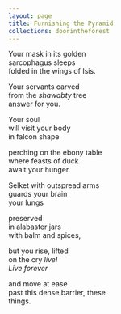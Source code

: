 ```yaml
---
layout: page
title: Furnishing the Pyramid
collections: doorintheforest
---
```


<p>Your mask in its golden <br>
sarcophagus sleeps<br>
folded in the wings of Isis.</p>
<p>Your servants carved <br>
from the <em>shawabty </em>tree <br>
answer for you.</p>
<p>Your soul<br>
will visit your body <br>
in falcon shape</p>
<p>perching on the ebony table <br>
where feasts of duck<br>
await your hunger.</p>
<p>Selket with outspread arms <br>
guards your brain<br>
your lungs</p>
<p>preserved<br>
in alabaster jars<br>
with balm and spices,</p>
<p>but you rise, lifted <br>
on the cry <em>live!</em><br>
<em>Live forever</em></p>
<p>and move at ease<br>
past this dense barrier, these <br>
things.</p>
